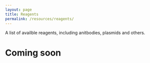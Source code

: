 ```yaml
---
layout: page
title: Reagents
permalink: /resources/reagents/
---
```


A list of availble reagents, including anitbodies, plasmids and others.

# Coming soon
